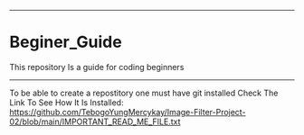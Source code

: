____________________________________________________________
# Beginer_Guide
This repository Is a guide for coding beginners
____________________________________________________________
To be able to create a repostitory one must have git installed
Check The Link To See How It Is Installed: https://github.com/TebogoYungMercykay/Image-Filter-Project-02/blob/main/IMPORTANT_READ_ME_FILE.txt
